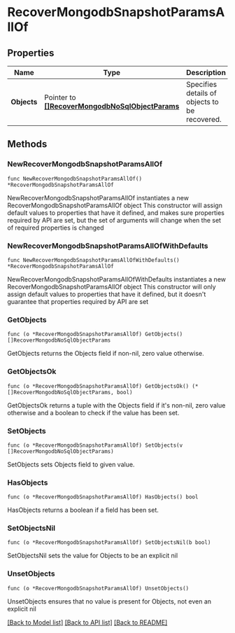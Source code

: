 # RecoverMongodbSnapshotParamsAllOf

## Properties

Name | Type | Description | Notes
------------ | ------------- | ------------- | -------------
**Objects** | Pointer to [**[]RecoverMongodbNoSqlObjectParams**](RecoverMongodbNoSqlObjectParams.md) | Specifies details of objects to be recovered. | [optional] 

## Methods

### NewRecoverMongodbSnapshotParamsAllOf

`func NewRecoverMongodbSnapshotParamsAllOf() *RecoverMongodbSnapshotParamsAllOf`

NewRecoverMongodbSnapshotParamsAllOf instantiates a new RecoverMongodbSnapshotParamsAllOf object
This constructor will assign default values to properties that have it defined,
and makes sure properties required by API are set, but the set of arguments
will change when the set of required properties is changed

### NewRecoverMongodbSnapshotParamsAllOfWithDefaults

`func NewRecoverMongodbSnapshotParamsAllOfWithDefaults() *RecoverMongodbSnapshotParamsAllOf`

NewRecoverMongodbSnapshotParamsAllOfWithDefaults instantiates a new RecoverMongodbSnapshotParamsAllOf object
This constructor will only assign default values to properties that have it defined,
but it doesn't guarantee that properties required by API are set

### GetObjects

`func (o *RecoverMongodbSnapshotParamsAllOf) GetObjects() []RecoverMongodbNoSqlObjectParams`

GetObjects returns the Objects field if non-nil, zero value otherwise.

### GetObjectsOk

`func (o *RecoverMongodbSnapshotParamsAllOf) GetObjectsOk() (*[]RecoverMongodbNoSqlObjectParams, bool)`

GetObjectsOk returns a tuple with the Objects field if it's non-nil, zero value otherwise
and a boolean to check if the value has been set.

### SetObjects

`func (o *RecoverMongodbSnapshotParamsAllOf) SetObjects(v []RecoverMongodbNoSqlObjectParams)`

SetObjects sets Objects field to given value.

### HasObjects

`func (o *RecoverMongodbSnapshotParamsAllOf) HasObjects() bool`

HasObjects returns a boolean if a field has been set.

### SetObjectsNil

`func (o *RecoverMongodbSnapshotParamsAllOf) SetObjectsNil(b bool)`

 SetObjectsNil sets the value for Objects to be an explicit nil

### UnsetObjects
`func (o *RecoverMongodbSnapshotParamsAllOf) UnsetObjects()`

UnsetObjects ensures that no value is present for Objects, not even an explicit nil

[[Back to Model list]](../README.md#documentation-for-models) [[Back to API list]](../README.md#documentation-for-api-endpoints) [[Back to README]](../README.md)


